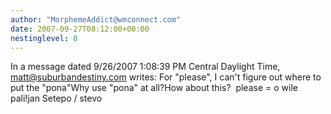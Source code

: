 ```yaml
---
author: "MorphemeAddict@wmconnect.com"
date: 2007-09-27T08:12:00+00:00
nestinglevel: 0
---
```

In a message dated 9/26/2007 1:08:39 PM Central Daylight Time, [matt@suburbandestiny.com](mailto://matt@suburbandestiny.com) writes:
For "please", I can't figure out where to put the "pona"Why use "pona" at all?How about this?  please = o wile pali!jan Setepo / stevo